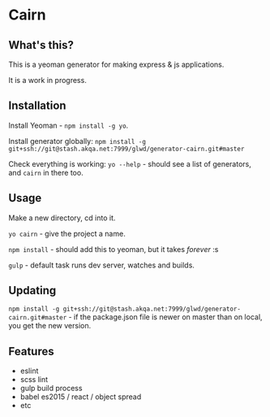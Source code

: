 # Cairn

## What's this?

This is a yeoman generator for making express & js applications.

It is a work in progress.

## Installation

Install Yeoman - `npm install -g yo`.

Install generator globally: `npm install -g git+ssh://git@stash.akqa.net:7999/glwd/generator-cairn.git#master`

Check everything is working: `yo --help` - should see a list of generators, and `cairn` in there too.

## Usage

Make a new directory, cd into it.

`yo cairn` - give the project a name.

`npm install` - should add this to yeoman, but it takes _forever_ :s

`gulp` - default task runs dev server, watches and builds.

## Updating

`npm install -g git+ssh://git@stash.akqa.net:7999/glwd/generator-cairn.git#master` - if the package.json file is newer on master than on local, you get the new version.


## Features

- eslint
- scss lint
- gulp build process
- babel es2015 / react / object spread
- etc
